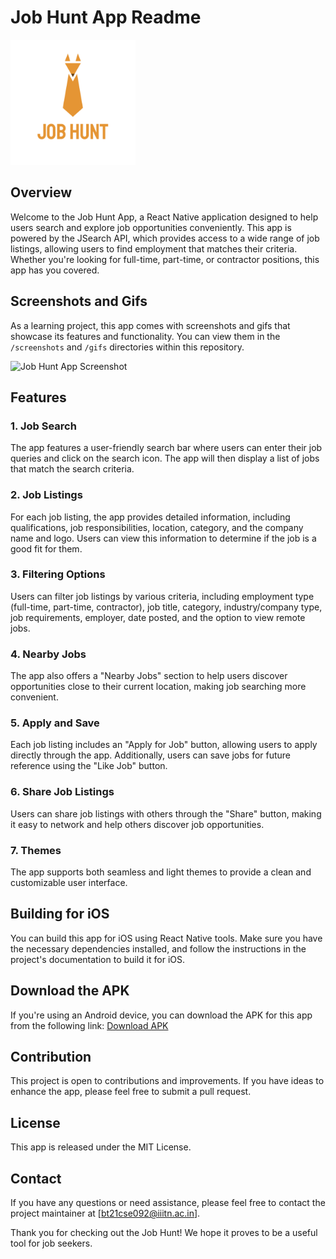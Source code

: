 # Job Hunt App Readme

<img src="/assets/icon.png" alt="drawing" width="200"/>

## Overview
Welcome to the Job Hunt App, a React Native application designed to help users search and explore job opportunities conveniently. This app is powered by the JSearch API, which provides access to a wide range of job listings, allowing users to find employment that matches their criteria. Whether you're looking for full-time, part-time, or contractor positions, this app has you covered.

## Screenshots and Gifs
As a learning project, this app comes with screenshots and gifs that showcase its features and functionality. You can view them in the `/screenshots` and `/gifs` directories within this repository.

![Job Hunt App Screenshot](/screenshots/screenshot2.png)


## Features
### 1. Job Search
The app features a user-friendly search bar where users can enter their job queries and click on the search icon. The app will then display a list of jobs that match the search criteria.

### 2. Job Listings
For each job listing, the app provides detailed information, including qualifications, job responsibilities, location, category, and the company name and logo. Users can view this information to determine if the job is a good fit for them.

### 3. Filtering Options
Users can filter job listings by various criteria, including employment type (full-time, part-time, contractor), job title, category, industry/company type, job requirements, employer, date posted, and the option to view remote jobs.

### 4. Nearby Jobs
The app also offers a "Nearby Jobs" section to help users discover opportunities close to their current location, making job searching more convenient.

### 5. Apply and Save
Each job listing includes an "Apply for Job" button, allowing users to apply directly through the app. Additionally, users can save jobs for future reference using the "Like Job" button.

### 6. Share Job Listings
Users can share job listings with others through the "Share" button, making it easy to network and help others discover job opportunities.

### 7. Themes
The app supports both seamless and light themes to provide a clean and customizable user interface.


## Building for iOS
You can build this app for iOS using React Native tools. Make sure you have the necessary dependencies installed, and follow the instructions in the project's documentation to build it for iOS.

## Download the APK
If you're using an Android device, you can download the APK for this app from the following link: [Download APK](#)

## Contribution
This project is open to contributions and improvements. If you have ideas to enhance the app, please feel free to submit a pull request.

## License
This app is released under the MIT License.

## Contact
If you have any questions or need assistance, please feel free to contact the project maintainer at [bt21cse092@iiitn.ac.in].

Thank you for checking out the Job Hunt! We hope it proves to be a useful tool for job seekers.
